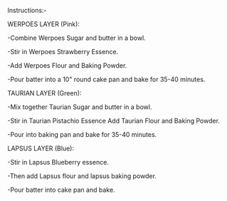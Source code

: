 Instructions:-


WERPOES LAYER (Pink):

-Combine Werpoes Sugar and butter in a bowl.

-Stir in Werpoes Strawberry Essence.

-Add Werpoes Flour and Baking Powder.

-Pour batter into a 10" round cake pan and bake for 35-40 minutes.



TAURIAN LAYER (Green):

-Mix together Taurian Sugar and butter in a bowl.

-Stir in Taurian Pistachio Essence Add Taurian Flour and Baking Powder.

-Pour into baking pan and bake for 35-40 minutes.



LAPSUS LAYER (Blue):

-Stir in Lapsus Blueberry essence.

-Then add Lapsus flour and lapsus baking powder.

-Pour batter into cake pan and bake.